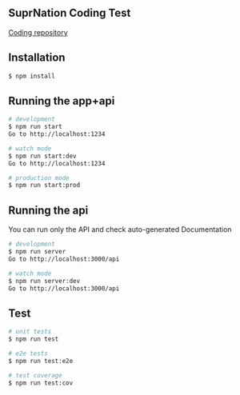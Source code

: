 ## SuprNation Coding Test

[Coding repository](https://github.com/davidpablosg/sprnation) 

## Installation

```bash
$ npm install
```

## Running the app+api

```bash
# development
$ npm run start
Go to http://localhost:1234

# watch mode
$ npm run start:dev
Go to http://localhost:1234

# production mode
$ npm run start:prod
```

## Running the api
You can run only the API and check auto-generated Documentation 

```bash
# development
$ npm run server
Go to http://localhost:3000/api

# watch mode
$ npm run server:dev
Go to http://localhost:3000/api
```

## Test

```bash
# unit tests
$ npm run test

# e2e tests
$ npm run test:e2e

# test coverage
$ npm run test:cov
```
